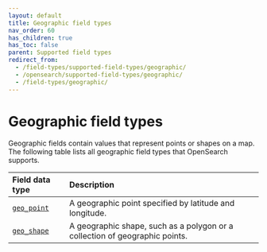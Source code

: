 ```yaml
---
layout: default
title: Geographic field types
nav_order: 60
has_children: true
has_toc: false
parent: Supported field types
redirect_from:
  - /field-types/supported-field-types/geographic/
  - /opensearch/supported-field-types/geographic/
  - /field-types/geographic/
---
```


# Geographic field types

Geographic fields contain values that represent points or shapes on a map. The following table lists all geographic field types that OpenSearch supports.

Field data type | Description
:--- | :---  
[`geo_point`]({{site.url}}{{site.baseurl}}/opensearch/supported-field-types/geo-point/) | A geographic point specified by latitude and longitude. 
[`geo_shape`]({{site.url}}{{site.baseurl}}/opensearch/supported-field-types/geo-shape/) | A geographic shape, such as a polygon or a collection of geographic points. 
